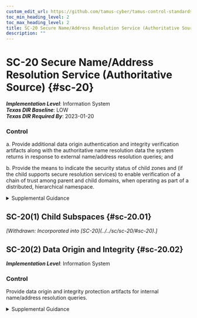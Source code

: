 ```yaml
---
custom_edit_url: https://github.com/tamus-cyber/tamus-control-standards/tree/main/content/tamus.edu/TAMUS_profile.xml
toc_min_heading_level: 2
toc_max_heading_level: 2
title: SC-20 Secure Name/Address Resolution Service (Authoritative Source)
description: ""
---
```


# SC-20 Secure Name/Address Resolution Service (Authoritative Source) {#sc-20}

_**Implementation Level**_: Information System\
_**Texas DIR Baseline**_: LOW\
_**Texas DIR Required By**_: 2023-01-20

### Control

a. Provide additional data origin authentication and integrity verification artifacts along with the authoritative name resolution data the system returns in response to external name/address resolution queries; and

b. Provide the means to indicate the security status of child zones and (if the child supports secure resolution services) to enable verification of a chain of trust among parent and child domains, when operating as part of a distributed, hierarchical namespace.

<details>
  <summary>Supplemental Guidance</summary>

Providing authoritative source information enables external clients, including remote Internet clients, to obtain origin authentication and integrity verification assurances for the host/service name to network address resolution information obtained through the service. Systems that provide name and address resolution services include domain name system (DNS) servers. Additional artifacts include DNS Security Extensions (DNSSEC) digital signatures and cryptographic keys. Authoritative data includes DNS resource records. The means for indicating the security status of child zones include the use of delegation signer resource records in the DNS. Systems that use technologies other than the DNS to map between host and service names and network addresses provide other means to assure the authenticity and integrity of response data.

</details>

## SC-20(1) Child Subspaces {#sc-20.01}


<prop xmlns="http://csrc.nist.gov/ns/oscal/1.0" name="status" value="withdrawn">
               <em>[Withdrawn: Incorporated into [SC-20](../../sc/sc-20/#sc-20).]</em>
            </prop>
            

## SC-20(2) Data Origin and Integrity {#sc-20.02}

_**Implementation Level**_: Information System

### Control

Provide data origin and integrity protection artifacts for internal name/address resolution queries.

<details>
  <summary>Supplemental Guidance</summary>

None.

</details>

